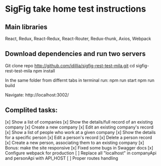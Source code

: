 # SigFig take home test instructions

## Main libraries
React, Redux, React-Redux, React-Router, Redux-thunk, Axios, Webpack

## Download dependencies and run two servers
Git clone repo http://github.com/idillia/sigfig-rest-test-mila.git
cd sigfig-rest-test-mila
npm install

In the same folder from differnt tabs in terminal run:
  npm run start 
  npm run build

Navigate:
  http://localhost:3002/  

## Complited tasks: 

[x] Show a list of companies
[x] Show the details/full record of an existing company
[x] Create a new company
[x] Edit an existing company's record
[x] Show a list of people who work at a given company
[x] Show the details for a specific person
[x] Edit a person's record
[x] Delete a person record
[x] Create a new person, associating them to an existing company
[x] Bonus: make the site responsive
[x] Fixed some bugs in Swagger docs
[x] Configure webpack for production 
[ ] Replace all "localhost" in companyApi and personApi with API_HOST
[ ] Proper routes handling
